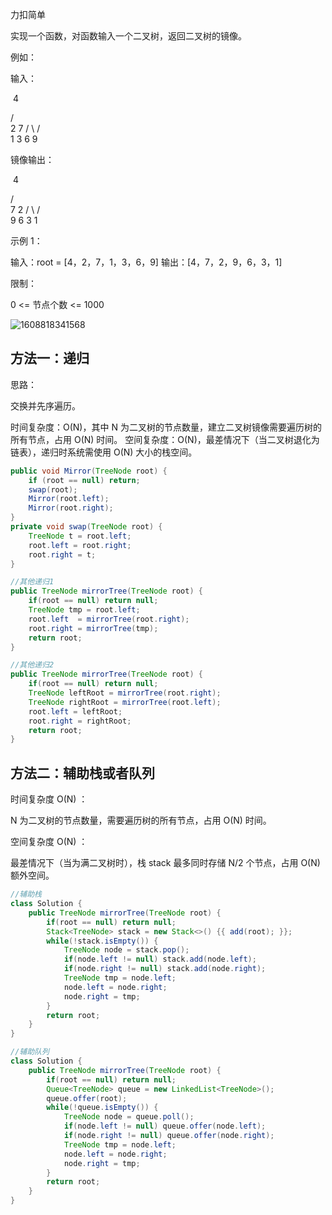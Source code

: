 力扣简单



实现一个函数，对函数输入一个二叉树，返回二叉树的镜像。



例如：

输入：

​	 4

   /   \
  2     7
 / \    / \
1   3 6   9

镜像输出：

​	 4

   /   \
  7     2
 / \    / \
9   6 3   1

 

示例 1：

输入：root = [4，2，7，1，3，6，9]
输出：[4，7，2，9，6，3，1]




限制：

0 <= 节点个数 <= 1000



![1608818341568](F:/项目/Git-md/ZJW-Summary/assets/1608818341568.png)

## 方法一：递归



思路：

交换并先序遍历。

时间复杂度：O(N)，其中 N 为二叉树的节点数量，建立二叉树镜像需要遍历树的所有节点，占用 O(N) 时间。
空间复杂度：O(N)，最差情况下（当二叉树退化为链表），递归时系统需使用 O(N) 大小的栈空间。

````java
public void Mirror(TreeNode root) {
    if (root == null) return;
    swap(root);
    Mirror(root.left);
    Mirror(root.right);
}
private void swap(TreeNode root) {
    TreeNode t = root.left;
    root.left = root.right;
    root.right = t;
}
````

````java
//其他递归1
public TreeNode mirrorTree(TreeNode root) {
    if(root == null) return null;
    TreeNode tmp = root.left;
    root.left  = mirrorTree(root.right);
    root.right = mirrorTree(tmp);
    return root;
}
````

```java
//其他递归2
public TreeNode mirrorTree(TreeNode root) {
    if(root == null) return null;
    TreeNode leftRoot = mirrorTree(root.right);
    TreeNode rightRoot = mirrorTree(root.left);
    root.left = leftRoot;
    root.right = rightRoot;
    return root;
}
```



## 方法二：辅助栈或者队列



时间复杂度 O(N) ： 

N 为二叉树的节点数量，需要遍历树的所有节点，占用 O(N) 时间。

空间复杂度 O(N) ： 

最差情况下（当为满二叉树时），栈 stack 最多同时存储 N/2 个节点，占用 O(N) 额外空间。

````java
//辅助栈
class Solution {
    public TreeNode mirrorTree(TreeNode root) {
        if(root == null) return null;
        Stack<TreeNode> stack = new Stack<>() {{ add(root); }};
        while(!stack.isEmpty()) {
            TreeNode node = stack.pop();
            if(node.left != null) stack.add(node.left);
            if(node.right != null) stack.add(node.right);
            TreeNode tmp = node.left;
            node.left = node.right;
            node.right = tmp;
        }
        return root;
    }
}
````

````java
//辅助队列
class Solution {
    public TreeNode mirrorTree(TreeNode root) {
        if(root == null) return null;
        Queue<TreeNode> queue = new LinkedList<TreeNode>();
        queue.offer(root);
        while(!queue.isEmpty()) {
            TreeNode node = queue.poll();
            if(node.left != null) queue.offer(node.left);
            if(node.right != null) queue.offer(node.right);
            TreeNode tmp = node.left;
            node.left = node.right;
            node.right = tmp;
        }
        return root;
    }
}
````

